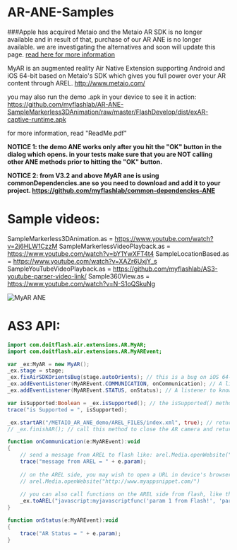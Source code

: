 # AR-ANE-Samples

###Apple has acquired Metaio and the Metaio AR SDK is no longer available and in result of that, purchase of our AR ANE is no longer available. we are investigating the alternatives and soon will update this page. [read here for more information](http://myappsnippet.com/ar-sdk-ane-poll/)



MyAR is an augmented reality Air Native Extension supporting Android and iOS 64-bit based on Metaio's SDK which gives you full power over your AR content through AREL. http://www.metaio.com/

you may also run the demo .apk in your device to see it in action: https://github.com/myflashlab/AR-ANE-SampleMarkerless3DAnimation/raw/master/FlashDevelop/dist/exAR-captive-runtime.apk

for more information, read "ReadMe.pdf" 

**NOTICE 1: the demo ANE works only after you hit the "OK" button in the dialog which opens. in your tests make sure that you are NOT calling other ANE methods prior to hitting the "OK" button.**

**NOTICE 2: from V3.2 and above MyAR ane is using commonDependencies.ane so you need to download and add it to your project. https://github.com/myflashlab/common-dependencies-ANE**

# Sample videos: 
SampleMarkerless3DAnimation.as =	https://www.youtube.com/watch?v=2j6HLW1CzzM
SampleMarkerlessVideoPlayback.as =	https://www.youtube.com/watch?v=bY1YwXFT4t4
SampleLocationBased.as =			https://www.youtube.com/watch?v=XAZr6UxjY_s
SampleYouTubeVideoPlayback.as = 	https://github.com/myflashlab/AS3-youtube-parser-video-link/
Sample360View.as = 					https://www.youtube.com/watch?v=N-S1oQSkuNg

![MyAR ANE](http://myappsnippet.com/wp-content/uploads/2014/12/augmented-reality-adobe-air-extension_preview.jpg)

# AS3 API:
```actionscript
import com.doitflash.air.extensions.AR.MyAR;
import com.doitflash.air.extensions.AR.MyAREvent;

var _ex:MyAR = new MyAR();
_ex.stage = stage;
_ex.fixAirSDKOrientsBug(stage.autoOrients); // this is a bug on iOS 64-bit only. we must wait for adobe to give a final solution. calling this method is just a workaround so the app won't break when returning from AR in iOS devices.
_ex.addEventListener(MyAREvent.COMMUNICATION, onCommunication); // A listener to listen to messages coming from AREL side
_ex.addEventListener(MyAREvent.STATUS, onStatus); // A listener to know about the AR status: MyAR.AR_STARTED / MyAR.AR_FINISHED

var isSupported:Boolean = _ex.isSupported(); // the isSupported() method must always be called after initializing the extension
trace("is Supported = ", isSupported);

_ex.startAR("/METAIO_AR_ANE_demo/AREL_FILES/index.xml", true); // returns false if the file is not found
// _ex.finishAR(); // call this method to close the AR camera and return back to flash

function onCommunication(e:MyAREvent):void
{
	// send a message from AREL to flash like: arel.Media.openWebsite("flash://MY_MESSAGE_FROM_JS")
	trace("message from AREL = " + e.param);
	
	// on the AREL side, you may wish to open a URL in device's browser. for this reason, call:
	// arel.Media.openWebsite("http://www.myappsnippet.com/")
	
	// you can also call functions on the AREL side from flash, like this:
	_ex.toAREL("javascript:myjavascriptfunc('param 1 from Flash!', 'param 2 from Flash!')"); // myjavascriptfunc is a function you may create on the AREL side
}

function onStatus(e:MyAREvent):void
{
	trace("AR Status = " + e.param);
}
```
